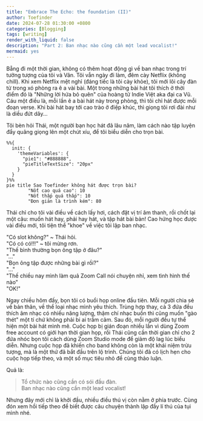 ```yaml
---
title: "Embrace The Echo: the foundation (II)"
author: Toefinder
date: 2024-07-28 01:30:00 +0800
categories: [Blogging]
tags: [writing]
render_with_liquid: false
description: "Part 2: Ban nhạc nào cũng cần một lead vocalist!"
mermaid: yes
---
```


Bẵng đi một thời gian, không có thêm hoạt động gì về ban nhạc trong trí tưởng tượng của tôi và Vân.
Tôi vẫn ngày đi làm, đêm cày Netflix (không chill). Khi xem Netflix mệt nghỉ (đáng tiếc là tôi cày
khỏe), tôi mới lôi cây đàn từ trong xó phòng ra ê a vài bài. Một trong những bài hát tôi thích ở
thời điểm đó là "Những lời hứa bỏ quên" của hoàng tử Indie Việt aka đại ca Vũ. Cáu một điều là, mỗi
lần ê a bài hát này trong phòng, thì tôi chỉ hát được mỗi đoạn verse. Khi bài hát bay tới cao trào
ở điệp khúc, thì giọng tôi rơi đài như là diều đứt dây...

Tôi bèn hỏi Thái, một người bạn học hát đã
lâu năm, làm cách nào tập luyện đẩy quãng giọng lên một chút xíu, để tôi biểu diễn cho trọn bài.


```mermaid
%%{
  init: {
    'themeVariables': {
      "pie1": "#888888",
      "pieTitleTextSize": "20px"
    }
  }
}%%
pie title Sao Toefinder không hát được trọn bài?
        "Nốt cao quá cao": 10
        "Nốt thấp quá thấp": 10
        "Đơn giản là trình kém": 80
```

Thái chỉ cho tôi vài điều về cách lấy hơi, cách đặt vị trí âm thanh, rồi chốt lại một câu: muốn hát
hay, phải hay hát, và tập hát bài bản!
Cao hứng học được vài điều mới, tôi tiện thể "khoe" về việc tôi lập ban nhạc.

"Có slot không?" ~ Thái hỏi.<br>
"Có có có!!!" ~ tôi mừng rơn.<br>
"Thế bình thường bọn ông tập ở đâu?"<br>
"..."<br>
"Bọn ông tập được những bài gì rồi?"<br>
"..."<br>
"Thế chiều nay mình làm quả Zoom Call nói chuyện nhỉ, xem tình hình thế nào"<br>
"OK!"

Ngay chiều hôm đấy, bọn tôi có buổi họp online đầu tiên.
Mỗi người chia sẻ về bản thân, về thể loại nhạc mình yêu thích. Trùng hợp thay, cả 3 đứa đều thích âm nhạc có nhiều năng lượng, thậm chí nhạc buồn thì cũng muốn "gào thét" một tí chứ
không phải bi ai trầm cảm.
Sau đó, mỗi người đều tự thể hiện một bài hát mình mê.
Cuộc họp bị gián đoạn nhiều lần vì dùng Zoom free account có giới hạn thời gian họp,
rồi Thái cũng cần thời gian chỉ cho 2 đứa nhóc bọn tôi cách
dùng Zoom Studio mode để giảm độ lag lúc biểu diễn.
Nhưng cuộc họp đã khiến cho band không còn là một khái niệm trừu tượng, mà là một thứ đã bắt đầu trên lộ trình.
Chúng tôi đã có lịch hẹn cho cuộc họp tiếp theo, và một số mục tiêu nhỏ để cùng thảo luận.

Quả là:

> Tổ chức nào cũng cần có sói đầu đàn.<br>
> Ban nhạc nào cũng cần một lead vocalist!

Nhưng đây mới chỉ là khởi đầu, nhiều điều thú vị còn nằm ở phía trước.
Cùng đón xem hồi tiếp theo để biết được câu chuyện thành lập đầy lí thú của tụi mình nhé.
